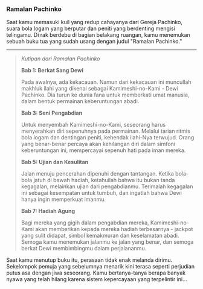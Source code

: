 ### Ramalan Pachinko

Saat kamu memasuki kuil yang redup cahayanya dari Gereja Pachinko, suara bola logam yang berputar dan peniti yang berdenting mengisi telingamu. Di rak berdebu di bagian belakang ruangan, kamu menemukan sebuah buku tua yang sudah usang dengan judul "Ramalan Pachinko."

---

> _Kutipan dari Ramalan Pachinko_
>
> **Bab 1: Berkat Sang Dewi**
>
> Pada awalnya, ada kekacauan. Namun dari kekacauan ini muncullah makhluk ilahi yang dikenal sebagai Kamimeshi-no-Kami - Dewi Pachinko. Dia turun ke dunia fana untuk memberkati umat manusia, dalam bentuk permainan keberuntungan abadi.
>
> **Bab 3: Seni Pengabdian**
>
> Untuk menyembah Kamimeshi-no-Kami, seseorang harus menyerahkan diri sepenuhnya pada permainan. Melalui tarian ritmis bola logam dan dentingan peniti, kehendak ilahi-Nya terwujud. Orang yang benar-benar percaya akan kehilangan diri dalam simfoni keberuntungan ini, mempercayai sepenuh hati pada iman mereka.
>
> **Bab 5: Ujian dan Kesulitan**
>
> Jalan menuju pencerahan dipenuhi dengan tantangan. Ketika bola-bola jatuh di bawah hadiah, ketahuilah bahwa itu bukan tanda kegagalan, melainkan ujian dari pengabdianmu. Terimalah kegagalan ini sebagai kesempatan untuk tumbuh, dan ingatlah bahwa Dewi hanya ingin memperkuat imanmu.
>
> **Bab 7: Hadiah Agung**
>
> Bagi mereka yang gigih dalam pengabdian mereka, Kamimeshi-no-Kami akan memberikan kepada mereka hadiah terbesarnya - jackpot yang sulit didapat, simbol kemakmuran dan keselamatan abadi. Semoga kamu menemukan jalanmu ke jalan yang benar, dan semoga berkat Dewi membimbingmu dalam perjalananmu.

Saat kamu menutup buku itu, perasaan tidak enak melanda dirimu. Sekelompok pemuja yang sebelumnya menarik kini terasa seperti perjudian putus asa dengan jiwa seseorang. Kamu bertanya-tanya berapa banyak nyawa yang telah hilang karena sistem kepercayaan yang terpelintir ini...
